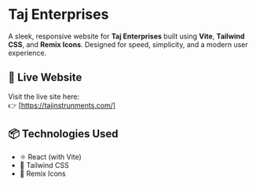# Taj Enterprises

A sleek, responsive website for **Taj Enterprises** built using **Vite**, **Tailwind CSS**, and **Remix Icons**. Designed for speed, simplicity, and a modern user experience.

## 🚀 Live Website

Visit the live site here:  
👉 [https://tajinstrunments.com/]

## 📦 Technologies Used

- ⚛️ React (with Vite)
- 🎨 Tailwind CSS
- 🧩 Remix Icons
